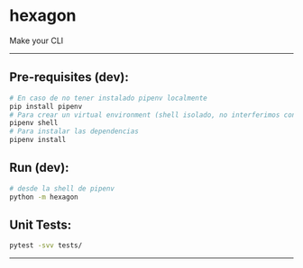 # hexagon
Make your CLI

---

## Pre-requisites (dev):

```bash
# En caso de no tener instalado pipenv localmente
pip install pipenv
# Para crear un virtual environment (shell isolado, no interferimos con instalaciones locales de paquetes de Python).
pipenv shell
# Para instalar las dependencias
pipenv install
```

## Run (dev):

```bash
# desde la shell de pipenv
python -m hexagon
```

## Unit Tests:

```bash
pytest -svv tests/
```

---
